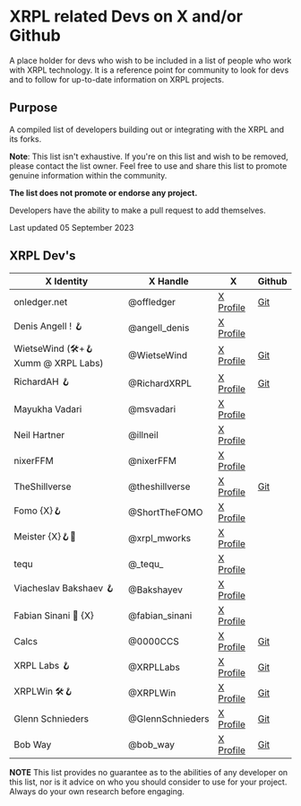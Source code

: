 # XRPL related Devs on X and/or Github
A place holder for devs who wish to be included in a list of people who work with XRPL technology. It is a reference point for community to look for devs and to follow for up-to-date information on XRPL projects.

## Purpose

A compiled list of developers building out or integrating with the XRPL and its forks.

**Note**: This list isn't exhaustive. If you're on this list and wish to be removed, please contact the list owner. Feel free to use and share this list to promote genuine information within the community.

**The list does not promote or endorse any project.**

Developers have the ability to make a pull request to add themselves.

Last updated 05 September 2023

## XRPL Dev's
| X Identity                                       | X Handle              | X                                              | Github                                  
|--------------------------------------------------|-----------------------|------------------------------------------------|---------------------------------------
| onledger.net                                     | @offledger            | [X Profile](https://x.com/offledger)           | [Git](https://github.com/rippleitinnz) 
| Denis Angell ! 🪝                                 | @angell_denis         | [X Profile](https://x.com/angell_denis)        |
| WietseWind (🛠+🪝 Xumm @ XRPL Labs)               | @WietseWind           | [X Profile](https://x.com/WietseWind)          | [Git](https://github.com/wietsewind)
| RichardAH 🪝                                      | @RichardXRPL          | [X Profile](https://x.com/RichardXRPL)         | [Git](https://github.com/RichardAH)
| Mayukha Vadari                                   | @msvadari             | [X Profile](https://x.com/msvadari)            | 
| Neil Hartner                                     | @illneil              | [X Profile](https://x.com/illneil)             |
| nixerFFM                                         | @nixerFFM             | [X Profile](https://x.com/nixerFFM)            | 
| TheShillverse                                    | @theshillverse        | [X Profile](https://x.com/theshillverse)       | [Git](https://github.com/sdoddler)
| Fomo {X}🪝                                        | @ShortTheFOMO         | [X Profile](https://x.com/ShortTheFOMO)        |
| Meister {X}🪝💎                                    | @xrpl_mworks          | [X Profile](https://x.com/xrpl_mworks)         |
| tequ                                             | @\_tequ\_             | [X Profile](https://x.com/_tequ_)              |
| Viacheslav Bakshaev 🪝                            | @Bakshayev            | [X Profile](https://x.com/Bakshayev)           | 
| Fabian Sinani 🔼 {X}                            | @fabian_sinani         | [X Profile](https://x.com/fabian_sinani)       |
| Calcs                                            | @0000CCS              | [X Profile](https://x.com/0000CCS )            | [Git](https://github.com/calvincs)
| XRPL Labs 🪝                                      | @XRPLLabs             | [X Profile](https://x.com/XRPLLabs )           | [Git](https://github.com/XRPL-Labs) 
| XRPLWin 🛠️🪝                                     | @XRPLWin               | [X Profile](https://x.com/XRPLWin)             | [Git](https://github.com/XRPLWin) 
| Glenn Schnieders                                | @GlennSchnieders       | [X Profile](https://x.com/GlennSchnieders)     | [Git](https://github.com/virtumbe) 
| Bob Way                                         | @bob_way               | [X Profile](https://x.com/bob_way)             | [Git](https://github.com/BobWay)


**NOTE** This list provides no guarantee as to the abilities of any developer on this list, nor is it advice on who you should consider to use for your project. Always do your own research before engaging.
